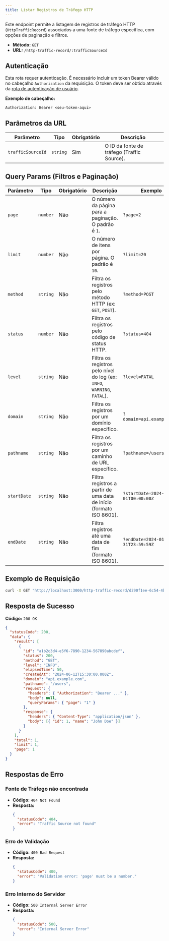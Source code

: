 ```yaml
---
title: Listar Registros de Tráfego HTTP
---
```


Este endpoint permite a listagem de registros de tráfego HTTP (`HttpTrafficRecord`) associados a uma fonte de tráfego específica, com opções de paginação e filtros.

- **Método:** `GET`
- **URL:** `/http-traffic-record/:trafficSourceId`

## Autenticação

Esta rota requer autenticação. É necessário incluir um token Bearer válido no cabeçalho `Authorization` da requisição. O token deve ser obtido através da [rota de autenticação de usuário](/user/authuser/).

**Exemplo de cabeçalho:**

```
Authorization: Bearer <seu-token-aqui>
```

## Parâmetros da URL

| Parâmetro         | Tipo     | Obrigatório | Descrição                                  |
| ----------------- | -------- | ----------- | ------------------------------------------ |
| `trafficSourceId` | `string` | Sim         | O ID da fonte de tráfego (Traffic Source). |

## Query Params (Filtros e Paginação)

| Parâmetro   | Tipo     | Obrigatório | Descrição                                                               | Exemplo                           |
| ----------- | -------- | ----------- | ----------------------------------------------------------------------- | --------------------------------- |
| `page`      | `number` | Não         | O número da página para a paginação. O padrão é `1`.                    | `?page=2`                         |
| `limit`     | `number` | Não         | O número de itens por página. O padrão é `10`.                          | `?limit=20`                       |
| `method`    | `string` | Não         | Filtra os registros pelo método HTTP (ex: `GET`, `POST`).               | `?method=POST`                    |
| `status`    | `number` | Não         | Filtra os registros pelo código de status HTTP.                         | `?status=404`                     |
| `level`     | `string` | Não         | Filtra os registros pelo nível do log (ex: `INFO`, `WARNING`, `FATAL`). | `?level=FATAL`                    |
| `domain`    | `string` | Não         | Filtra os registros por um domínio específico.                          | `?domain=api.example.com`         |
| `pathname`  | `string` | Não         | Filtra os registros por um caminho de URL específico.                   | `?pathname=/users`                |
| `startDate` | `string` | Não         | Filtra registros a partir de uma data de início (formato ISO 8601).     | `?startDate=2024-01-01T00:00:00Z` |
| `endDate`   | `string` | Não         | Filtra registros até uma data de fim (formato ISO 8601).                | `?endDate=2024-01-31T23:59:59Z`   |

## Exemplo de Requisição

```bash
curl -X GET "http://localhost:3000/http-traffic-record/d290f1ee-6c54-4b01-90e6-d701748f0851?page=1&limit=1&level=INFO"
```

## Resposta de Sucesso

**Código:** `200 OK`

```json
{
  "statusCode": 200,
  "data": {
    "result": [
      {
        "id": "a1b2c3d4-e5f6-7890-1234-567890abcdef",
        "status": 200,
        "method": "GET",
        "level": "INFO",
        "elapsedTime": 50,
        "createdAt": "2024-06-12T15:30:00.000Z",
        "domain": "api.example.com",
        "pathname": "/users",
        "request": {
          "headers": { "Authorization": "Bearer ..." },
          "body": null,
          "queryParams": { "page": "1" }
        },
        "response": {
          "headers": { "Content-Type": "application/json" },
          "body": [{ "id": 1, "name": "John Doe" }]
        }
      }
    ],
    "total": 1,
    "limit": 1,
    "page": 1
  }
}
```

## Respostas de Erro

### Fonte de Tráfego não encontrada

- **Código:** `404 Not Found`
- **Resposta:**
  ```json
  {
    "statusCode": 404,
    "error": "Traffic Source not found"
  }
  ```

### Erro de Validação

- **Código:** `400 Bad Request`
- **Resposta:**
  ```json
  {
    "statusCode": 400,
    "error": "Validation error: 'page' must be a number."
  }
  ```

### Erro Interno do Servidor

- **Código:** `500 Internal Server Error`
- **Resposta:**
  ```json
  {
    "statusCode": 500,
    "error": "Internal Server Error"
  }
  ```
